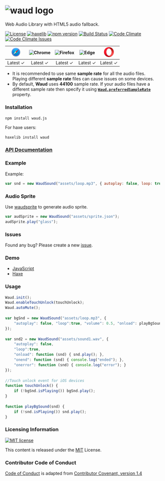 # ![waud logo](https://raw.githubusercontent.com/adireddy/waud/dev/logo.png)
Web Audio Library with HTML5 audio fallback.

[![License](https://img.shields.io/badge/license-MIT-blue.svg)](http://opensource.org/licenses/MIT)
[![haxelib](https://img.shields.io/github/release/adireddy/waud.svg)](http://lib.haxe.org/p/waud/)
[![npm version](https://badge.fury.io/js/waud.js.svg)](https://badge.fury.io/js/waud.js)
[![Build Status](https://travis-ci.org/adireddy/waud.svg?branch=dev)](https://travis-ci.org/adireddy/waud)
[![Code Climate](https://codeclimate.com/github/adireddy/waud/badges/gpa.svg)](https://codeclimate.com/github/adireddy/waud)
[![Code Climate Issues](https://img.shields.io/codeclimate/issues/github/adireddy/waud.svg)](https://codeclimate.com/github/adireddy/waud/issues)

| <img src="https://raw.githubusercontent.com/alrra/browser-logos/master/safari/safari_32x32.png" alt="Safari"> | <img src="https://raw.githubusercontent.com/alrra/browser-logos/master/chrome/chrome_32x32.png" alt="Chrome"> | <img src="https://raw.githubusercontent.com/alrra/browser-logos/master/firefox/firefox_32x32.png" alt="Firefox"> | <img src="https://raw.githubusercontent.com/alrra/browser-logos/master/edge/edge_32x32.png" alt="Edge"> | <img src="https://raw.githubusercontent.com/alrra/browser-logos/master/opera/opera_32x32.png" alt="Opera"> |
|:--:|:--:|:--:|:--:|:--:|
| Latest ✓ | Latest ✓ | Latest ✓ | Latest ✓ | Latest ✓ |

- It is recommended to use same **sample rate** for all the audio files. Playing different **sample rate** files can cause issues on some devices.
- By default, **Waud** uses **44100** sample rate. If your audio files have a different sample rate then specify it using [**`Waud.preferredSampleRate`**](http://adireddy.github.io/docs/waud/classes/Waud.html#property_preferredSampleRate) property.

### Installation

`npm install waud.js`

For haxe users:

`haxelib install waud`

### [API Documentation](http://adireddy.github.io/docs/waud/)

### Example

Example: 
```js
var snd = new WaudSound("assets/loop.mp3", { autoplay: false, loop: true, volume: 0.5, onload: playBgSound });
```

### Audio Sprite

Use [waudsprite](https://github.com/adireddy/waudsprite) to generate audio sprite.

```js
var audSprite = new WaudSound("assets/sprite.json");
audSprite.play("glass");
```

### Issues

Found any bug? Please create a new [issue](https://github.com/adireddy/waud/issues/new).

### Demo

- [JavaScript](http://adireddy.github.io/demos/waud/js.html)
- [Haxe](http://adireddy.github.io/demos/waud/)

### Usage

```js
Waud.init();
Waud.enableTouchUnlock(touchUnlock);
Waud.autoMute();

var bgSnd = new WaudSound("assets/loop.mp3", {
	"autoplay": false, "loop":true, "volume": 0.5, "onload": playBgSound
});

var snd2 = new WaudSound("assets/sound1.wav", {
	"autoplay": false,
	"loop":true,
	"onload": function (snd) { snd.play(); },
	"onend": function (snd) { console.log("ended"); },
	"onerror": function (snd) { console.log("error"); }
});

//Touch unlock event for iOS devices
function touchUnlock() {
	if (!bgSnd.isPlaying()) bgSnd.play();
}

function playBgSound(snd) {
	if (!snd.isPlaying()) snd.play();
}
```

### Licensing Information

<a rel="license" href="http://opensource.org/licenses/MIT">
<img alt="MIT license" height="40" src="http://upload.wikimedia.org/wikipedia/commons/c/c3/License_icon-mit.svg" /></a>

This content is released under the [MIT](http://opensource.org/licenses/MIT) License.

### Contributor Code of Conduct ###

[Code of Conduct](https://github.com/CoralineAda/contributor_covenant) is adapted from [Contributor Covenant, version 1.4](http://contributor-covenant.org/version/1/4)
